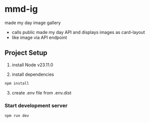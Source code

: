 # mmd-ig

made my day image gallery

- calls public made my day API and displays images as card-layout
- like image via API endpoint

## Project Setup

1. install Node v23.11.0

2. install dependencies

```sh
npm install
```

3. create .env file from .env.dist

### Start development server

```sh
npm run dev
```
